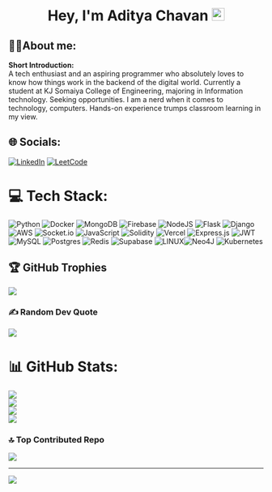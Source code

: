 <h1 align="center">Hey, I'm Aditya Chavan <img src = "https://raw.githubusercontent.com/MartinHeinz/MartinHeinz/master/wave.gif" width="25"></h1>

## 👨‍💻About me:

**Short Introduction:**  <br>A tech enthusiast and an aspiring programmer who absolutely loves to know how things work in the backend of the
digital world. Currently a student at KJ Somaiya College of Engineering, majoring in Information technology. Seeking opportunities. I am a nerd when it comes to technology, computers. Hands-on experience trumps classroom learning in my view.


## 🌐 Socials:
 [![LinkedIn](https://img.shields.io/badge/LinkedIn-%230077B5.svg?logo=linkedin&logoColor=white)](https://www.linkedin.com/in/aditya-chavan-651525272/) 
 [![LeetCode](https://img.shields.io/badge/LeetCode-000000?style=for-the-badge&logo=LeetCode&logoColor=#d16c06)](https://leetcode.com/Aditya-A-Chavan/)


# 💻 Tech Stack:
 ![Python](https://img.shields.io/badge/python-3670A0?style=for-the-badge&logo=python&logoColor=ffdd54)   ![Docker](https://img.shields.io/badge/docker-%230db7ed.svg?style=for-the-badge&logo=docker&logoColor=white)   ![MongoDB](https://img.shields.io/badge/MongoDB-%234ea94b.svg?style=for-the-badge&logo=mongodb&logoColor=white) ![Firebase](https://img.shields.io/badge/firebase-a08021?style=for-the-badge&logo=firebase&logoColor=ffcd34) ![NodeJS](https://img.shields.io/badge/node.js-6DA55F?style=for-the-badge&logo=node.js&logoColor=white) 	![Flask](https://img.shields.io/badge/flask-%23000.svg?style=for-the-badge&logo=flask&logoColor=white) ![Django](https://img.shields.io/badge/django-%23092E20.svg?style=for-the-badge&logo=django&logoColor=white)![AWS](https://img.shields.io/badge/AWS-%23FF9900.svg?style=for-the-badge&logo=amazon-aws&logoColor=white) ![Socket.io](https://img.shields.io/badge/Socket.io-black?style=for-the-badge&logo=socket.io&badgeColor=010101)  ![JavaScript](https://img.shields.io/badge/javascript-%23323330.svg?style=for-the-badge&logo=javascript&logoColor=%23F7DF1E)   ![Solidity](https://img.shields.io/badge/Solidity-%23363636.svg?style=for-the-badge&logo=solidity&logoColor=white)  ![Vercel](https://img.shields.io/badge/vercel-%23000000.svg?style=for-the-badge&logo=vercel&logoColor=white)    ![Express.js](https://img.shields.io/badge/express.js-%23404d59.svg?style=for-the-badge&logo=express&logoColor=%2361DAFB)  ![JWT](https://img.shields.io/badge/JWT-black?style=for-the-badge&logo=JSON%20web%20tokens) ![MySQL](https://img.shields.io/badge/mysql-%2300f.svg?style=for-the-badge&logo=mysql&logoColor=white) ![Postgres](https://img.shields.io/badge/postgres-%23316192.svg?style=for-the-badge&logo=postgresql&logoColor=white) ![Redis](https://img.shields.io/badge/redis-%23DD0031.svg?style=for-the-badge&logo=redis&logoColor=white) 	![Supabase](https://img.shields.io/badge/Supabase-3ECF8E?style=for-the-badge&logo=supabase&logoColor=white) ![LINUX](https://img.shields.io/badge/Linux-FCC624?style=for-the-badge&logo=linux&logoColor=black)![Neo4J](https://img.shields.io/badge/Neo4j-008CC1?style=for-the-badge&logo=neo4j&logoColor=white) ![Kubernetes](https://img.shields.io/badge/kubernetes-%23326ce5.svg?style=for-the-badge&logo=kubernetes&logoColor=white) 
## 🏆 GitHub Trophies
![](https://github-profile-trophy.vercel.app/?username=aditya-a-chavan&theme=radical&no-frame=false&no-bg=true&margin-w=4)
 ### ✍️ Random Dev Quote
![](https://quotes-github-readme.vercel.app/api?type=horizontal&theme=radical)


# 📊 GitHub Stats:
![](https://github-readme-stats.vercel.app/api?username=aditya-a-chavan&theme=dark&hide_border=false&include_all_commits=false&count_private=false)<br/>
![](https://github-readme-streak-stats.herokuapp.com/?user=aditya-a-chavan&theme=dark&hide_border=false)<br/>
![](https://leetcard.jacoblin.cool/aditya-a-chavan?ext=activity)<br/>
![](https://github-readme-stats.vercel.app/api/top-langs/?username=aditya-a-chavan&theme=dark&hide_border=false&include_all_commits=false&count_private=false&layout=compact)

### 🔝 Top Contributed Repo
![](https://github-contributor-stats.vercel.app/api?username=aditya-a-chavan&limit=5&theme=tokyonight&combine_all_yearly_contributions=true)

---
[![](https://visitcount.itsvg.in/api?id=aditya-a-chavan&icon=0&color=0)](https://visitcount.itsvg.in)

<!-- Proudly created with GPRM ( https://gprm.itsvg.in ) -->
